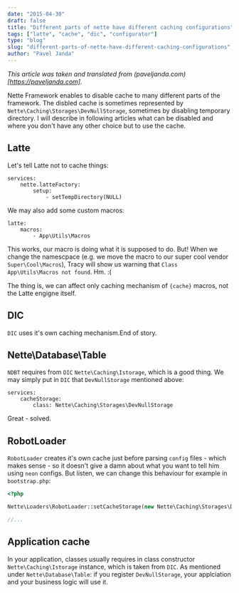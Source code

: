 ```yaml
---
date: "2015-04-30"
draft: false
title: "Different parts of nette have different caching configurations"
tags: ["latte", "cache", "dic", "configurator"]
type: "blog"
slug: "different-parts-of-nette-have-different-caching-configurations"
author: "Pavel Janda"
---
```


*This article was taken and translated from (paveljanda.com)[https://paveljanda.com].*

Nette Framework enables to disable cache to many different parts of the framework. The disbled cache is sometimes represented by `Nette\Caching\Storages\DevNullStorage`, sometimes by disabling temporary directory. I will describe in following articles what can be disabled and where you don't have any other choice but to use the cache.

## Latte

Let's tell Latte not to cache things:

```neon
services:
	nette.latteFactory:
		setup:
			- setTempDirectory(NULL)
```

We may also add some custom macros:

```neon
latte:
	macros:
		- App\Utils\Macros
```

This works, our macro is doing what it is supposed to do. But! When we change the namescpace (e.g. we move the macro to our super cool vendor `Super\Cool\Macros`), Tracy will show us warning that `Class App\Utils\Macros not found`. Hm. :(

The thing is, we can affect only caching mechanism of `{cache}` macros, not the Latte engigne itself.

## DIC

`DIC` uses it's own caching mechanism.End of story.

## Nette\Database\Table

`NDBT` requires from `DIC` `Nette\Caching\Istorage`, which is a good thing. We may simply put in `DIC` that `DevNullStorage` mentioned above:

```neon
services:
	cacheStorage:
		class: Nette\Caching\Storages\DevNullStorage
```

Great - solved.

## RobotLoader

`RobotLoader` creates it's own cache just before parsing `config` files - which makes sense - so it doesn't give a damn about what you want to tell him using `neon` configs. But listen, we can change this behaviour for example in `bootstrap.php`: 

```php
<?php

Nette\Loaders\RobotLoader::setCacheStorage(new Nette\Caching\Storages\DevNullStorage).

//...
```

## Application cache

In your application, classes usually requires in class constructor `Nette\Caching\Istorage` instance, which is taken from `DIC`. As mentioned under `Nette\Database\Table`: if you register `DevNullStorage`, your applciation and your business logic will use it.
